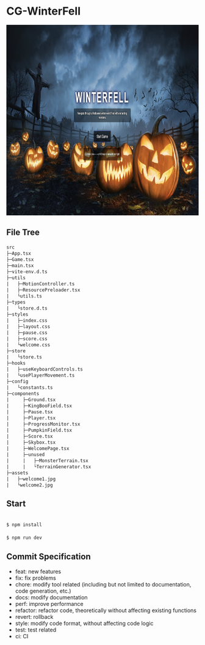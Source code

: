 # CG-WinterFell
<img src="/public/docs/landing-page.jpg" alt="winterfell" width="100%" height="500px">

## File Tree
```
src
├─App.tsx
├─Game.tsx
├─main.tsx
├─vite-env.d.ts
├─utils
|   ├─MotionController.ts
|   ├─ResourcePreloader.tsx
|   └utils.ts
├─types
|   └store.d.ts
├─styles
|   ├─index.css
|   ├─layout.css
|   ├─pause.css
|   ├─score.css
|   └welcome.css
├─store
|   └store.ts
├─hooks
|   ├─useKeyboardControls.ts
|   └usePlayerMovement.ts
├─config
|   └constants.ts
├─components
|     ├─Ground.tsx
|     ├─KingBooField.tsx
|     ├─Pause.tsx
|     ├─Player.tsx
|     ├─ProgressMonitor.tsx
|     ├─PumpkinField.tsx
|     ├─Score.tsx
|     ├─Skybox.tsx
|     ├─WelcomePage.tsx
|     ├─unused
|     |   ├─MonsterTerrain.tsx
|     |   └TerrainGenerator.tsx
├─assets
|   ├─welcome1.jpg
|   └welcome2.jpg
```

## Start

```bash

$ npm install

$ npm run dev

```

## Commit Specification

- feat: new features
- fix: fix problems
- chore: modify tool related (including but not limited to documentation, code generation, etc.)
- docs: modify documentation
- perf: improve performance
- refactor: refactor code, theoretically without affecting existing functions
- revert: rollback
- style: modify code format, without affecting code logic
- test: test related
- ci: CI
